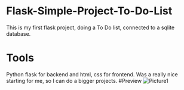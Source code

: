 # Flask-Simple-Project-To-Do-List
This is my first flask project, doing a To Do list, connected to a sqlite database.
# Tools
Python flask for backend and html, css for frontend. Was a really nice starting for me, so I can do a bigger projects.
#Preview
![Picture1](https://github.com/AndrewLenz21/Flask-Simple-Project-To-Do-List/assets/124147096/2f71b65e-16af-45e1-871a-83454f1ef5a2)

